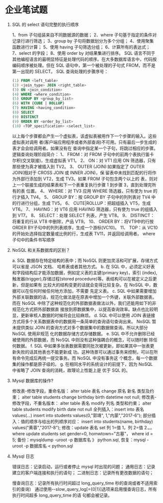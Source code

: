 # 企业笔试题

1. SQL 的 select 语句完整的执行顺序

   1、from 子句组装来自不同数据源的数据；
   2、where 子句基于指定的条件对记录行进行筛选；
   3、group by 子句将数据划分为多个分组；
   4、使用聚集函数进行计算；
   5、使用 having 子句筛选分组；
   6、计算所有的表达式；
   7、select 的字段；
   8、使用 order by 对结果集进行排序。
   SQL 语言不同于其他编程语言的最明显特征是处理代码的顺序。在大多数据库语言中，代码按
   编码顺序被处理。但在 SQL 语句中，第一个被处理的子句式 FROM，而不是第一出现的 SELECT。
   SQL 查询处理的步骤序号：

   ```sql
   (1) FROM <left_table>
   (2) <join_type> JOIN <right_table>
   (3) ON <join_condition>
   (4) WHERE <where_condition>
   (5) GROUP BY <group_by_list>
   (6) WITH {CUBE | ROLLUP}
   (7) HAVING <having_condition>
   (8) SELECT
   (9) DISTINCT
   (9) ORDER BY <order_by_list>
   (10) <TOP_specification> <select_list>
   ```

   以上每个步骤都会产生一个虚拟表，该虚拟表被用作下一个步骤的输入。这些虚拟表对调用
   者(客户端应用程序或者外部查询)不可用。只有最后一步生成的表才会会给调用者。如果没有在
   查询中指定某一个子句，将跳过相应的步骤。
   逻辑查询处理阶段简介：
   1、 FROM：对 FROM 子句中的前两个表执行笛卡尔积(交叉联接)，生成虚拟表 VT1。
   2、 ON：对 VT1 应用 ON 筛选器，只有那些使为真才被插入到 TV2。
   3、 OUTER (JOIN):如果指定了 OUTER JOIN(相对于 CROSS JOIN 或 INNER JOIN)，保
   留表中未找到匹配的行将作为外部行添加到 VT2，生成 TV3。如果 FROM 子句包含两个以上的
   表，则对上一个联接生成的结果表和下一个表重复执行步骤 1 到步骤 3，直到处理完所有的表
   位置。
   4、 WHERE：对 TV3 应用 WHERE 筛选器，只有使为 true 的行才插入 TV4。
   5、 GROUP BY：按 GROUP BY 子句中的列列表对 TV4 中的行进行分组，生成 TV5。
   6、 CUTE|ROLLUP：把超组插入 VT5，生成 VT6。
   7、 HAVING：对 VT6 应用 HAVING 筛选器，只有使为 true 的组插入到 VT7。
   8、 SELECT：处理 SELECT 列表，产生 VT8。
   9、 DISTINCT：将重复的行从 VT8 中删除，产品 VT9。
   10、 ORDER BY：将VT9中的行按ORDER BY子句中的列列表顺序，生成一个游标(VC10)。
   11、 TOP：从 VC10 的开始处选择指定数量或比例的行，生成表 TV11，并返回给调用者。
   where 子句中的条件书写顺序

2. NoSQL 和关系数据库的区别？

   a. SQL 数据存在特定结构的表中；而 NoSQL 则更加灵活和可扩展，存储方式可以省是 JSON 文档、
   哈希表或者其他方式。
   b. 在 SQL 中，必须定义好表和字段结构后才能添加数据，例如定义表的主键(primary key)，索引
   (index),触发器(trigger),存储过程(stored procedure)等。表结构可以在被定义之后更新，但是如果有
   比较大的结构变更的话就会变得比较复杂。在 NoSQL 中，数据可以在任何时候任何地方添加，不需要
   先定义表。
   c. SQL 中如果需要增加外部关联数据的话，规范化做法是在原表中增加一个外键，关联外部数据表。
   而在 NoSQL 中除了这种规范化的外部数据表做法以外，我们还能用如下的非规范化方式把外部数据直
   接放到原数据集中，以提高查询效率。缺点也比较明显，更新审核人数据的时候将会比较麻烦。
   d. SQL 中可以使用 JOIN 表链接方式将多个关系数据表中的数据用一条简单的查询语句查询出来。
   NoSQL 暂未提供类似 JOIN 的查询方式对多个数据集中的数据做查询。所以大部分 NoSQL 使用非规范
   化的数据存储方式存储数据。
   e. SQL 中不允许删除已经被使用的外部数据，而 NoSQL 中则没有这种强耦合的概念，可以随时删
   除任何数据。
   f. SQL 中如果多张表数据需要同批次被更新，即如果其中一张表更新失败的话其他表也不能更新成
   功。这种场景可以通过事务来控制，可以在所有命令完成后再统一提交事务。而 NoSQL 中没有事务这
   个概念，每一个数据集的操作都是原子级的。
   g. 在相同水平的系统设计的前提下，因为 NoSQL 中省略了 JOIN 查询的消耗，故理论上性能上是
   优于 SQL 的。

3. Mysql 数据库的操作?

   修改表-修改字段，重命名版：
   alter table 表名 change 原名 新名 类型及约束；
   alter table students change birthday birth datetime not null;
   修改表-修改字段，不重名版本：
   alter table 表名 modify 列名 类型和约束；
   alter table students modify birth date not null
   全列插入：insert into 表名 values(...)
   insert into students values(0,"郭靖", 1,"内蒙","2017-6");
   部分插入：值的顺序与给出的列顺序对应：
   insert into students(name, birthday) values("黄蓉","2017-8");
   修改：update 表名 set 列 1=值 1，列 2=值 2.。。where
   update students set gender=0, homwtown="古墓"， where id = 5;
   备份：mysqldump -uroot -p 数据库名 》 python.sql, 恢复：mysql -uroot -p 数据库名 < python.sql

4. Mysql 日志

   错误日志：记录启动，运行或者停止 mysql 时出现的问题；
   通用日志：记录建立的客户端连接和执行的语句；
   二进制日志：记录所有更改数据的语句；

   慢查询日志：记录所有执行时间超过 long_query_time 秒的查询或者不适用索引的查询）
   通过使用--slow_query_log[={0|1}]选项来启用慢查询日志，所有执行时间超多 long_query_time 的语
   句都会被记录。